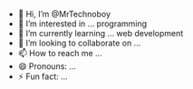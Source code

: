 - 👋 Hi, I’m @MrTechnoboy
- 👀 I’m interested in ... programming
- 🌱 I’m currently learning ... web development
- 💞️ I’m looking to collaborate on ...
- 📫 How to reach me ...
- 😄 Pronouns: ...
- ⚡ Fun fact: ...

<!---
MrTechnoboy/MrTechnoboy is a ✨ special ✨ repository because its `README.md` (this file) appears on your GitHub profile.
You can click the Preview link to take a look at your changes.
--->
